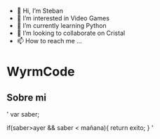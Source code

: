 - 👋 Hi, I’m Steban
- 👀 I’m interested in Video Games
- 🌱 I’m currently learning Python
- 💞️ I’m looking to collaborate on Cristal
- 📫 How to reach me ...

<!---
ecardenasm/ecardenasm is a ✨ special ✨ repository because its `README.md` (this file) appears on your GitHub profile.
You can click the Preview link to take a look at your changes.
--->
# WyrmCode

## Sobre mi

' 
var saber;

if(saber>ayer && saber < mañana){
    return exito;
}
'
